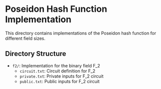 # Poseidon Hash Function Implementation

This directory contains implementations of the Poseidon hash function for different field sizes.

## Directory Structure

- `f2/`: Implementation for the binary field F_2
  - `circuit.txt`: Circuit definition for F_2
  - `private.txt`: Private inputs for F_2 circuit
  - `public.txt`: Public inputs for F_2 circuit
